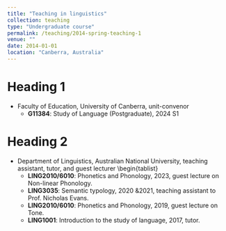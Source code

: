 ```yaml
---
title: "Teaching in linguistics"
collection: teaching
type: "Undergraduate course"
permalink: /teaching/2014-spring-teaching-1
venue: ""
date: 2014-01-01
location: "Canberra, Australia"
---
```


# Heading 1
- Faculty of Education, University of Canberra, unit-convenor
  - **G11384**: Study of Language (Postgraduate), 2024 S1
  
# Heading 2
- Department of Linguistics, Australian National University, teaching assistant, tutor, and guest lecturer
    \begin{tablist}
  - **LING2010/6010**: Phonetics and Phonology, 2023, guest lecture on Non-linear Phonology.
  - **LING3035**: Semantic typology, 2020 \&2021, teaching assistant to Prof. Nicholas Evans. 
  - **LING2010/6010**: Phonetics and Phonology, 2019, guest lecture on Tone.
  - **LING1001**: Introduction to the study of language, 2017, tutor.




